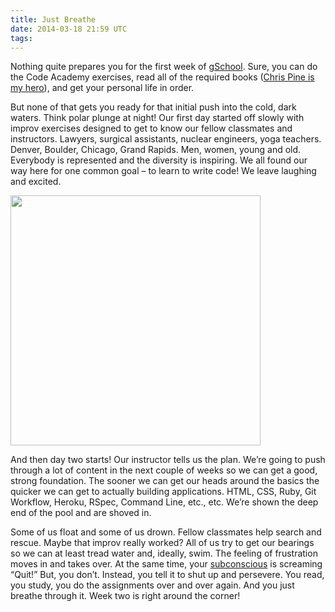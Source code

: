 ```yaml
---
title: Just Breathe
date: 2014-03-18 21:59 UTC
tags:
---
```


Nothing quite prepares you for the first week of <a href="https://www.gschool.it/">gSchool</a>. Sure, you can do the Code Academy exercises, read all of the required books (<a href="https://pine.fm/LearnToProgram/">Chris Pine is my hero</a>), and get your personal life in order.

But none of that gets you ready for that initial push into the cold, dark waters. Think polar plunge at night!
Our first day started off slowly with improv exercises designed to get to know our fellow classmates and instructors.
Lawyers, surgical assistants, nuclear engineers, yoga teachers. Denver, Boulder, Chicago, Grand Rapids. Men, women, young and old. Everybody is represented and the diversity is inspiring.
We all found our way here for one common goal – to learn to write code! We leave laughing and excited.

<img src="/images/polar.png" width="400" height="400"></img>

And then day two starts! Our instructor tells us the plan. We’re going to push through a lot of content in the next couple of weeks
so we can get a good, strong foundation. The sooner we can get our heads around the basics the quicker we can get to actually building applications.
HTML, CSS, Ruby, Git Workflow, Heroku, RSpec, Command Line, etc., etc. We’re shown the deep end of the pool and are shoved in.

Some of us float and some of us drown. Fellow classmates help search and rescue. Maybe that improv really worked?
All of us try to get our bearings so we can at least tread water and, ideally, swim.
The feeling of frustration moves in and takes over. At the same time, your <a href="http://lifehacker.com/5914207/how-to-get-over-the-i-suck-barrier-when-learning-a-new-skill">subconscious</a> is screaming “Quit!” But, you don’t.
Instead, you tell it to shut up and persevere. You read, you study, you do the assignments over and over again.
And you just breathe through it. Week two is right around the corner!

